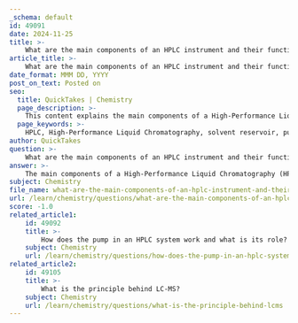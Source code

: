 ```yaml
---
_schema: default
id: 49091
date: 2024-11-25
title: >-
    What are the main components of an HPLC instrument and their functions?
article_title: >-
    What are the main components of an HPLC instrument and their functions?
date_format: MMM DD, YYYY
post_on_text: Posted on
seo:
  title: QuickTakes | Chemistry
  page_description: >-
    This content explains the main components of a High-Performance Liquid Chromatography (HPLC) instrument, detailing their functions and importance in the separation process.
  page_keywords: >-
    HPLC, High-Performance Liquid Chromatography, solvent reservoir, pump, injector, column, detector, data acquisition system, waste reservoir, column compartment, chromatography components
author: QuickTakes
question: >-
    What are the main components of an HPLC instrument and their functions?
answer: >-
    The main components of a High-Performance Liquid Chromatography (HPLC) instrument and their functions are as follows:\n\n1. **Solvent Reservoir**: This component holds the mobile phase, which is the liquid that transports the sample through the system. The mobile phase can consist of one or more solvents selected based on the specific requirements of the analysis.\n\n2. **Pump**: The pump is responsible for delivering the mobile phase at a constant flow rate and high pressure. This is crucial for maintaining the efficiency of the separation process. HPLC pumps can be classified into constant pressure pumps and constant flow pumps.\n\n3. **Injector (Sample Injector)**: The injector introduces the sample into the mobile phase stream. It can be manual or automated (autosampler), allowing for precise and reproducible sample introduction.\n\n4. **Column**: The column is where the separation of the sample components occurs. It contains the stationary phase, which interacts with the sample compounds as they pass through, leading to their separation based on different affinities.\n\n5. **Detector**: The detector monitors the eluent (the mobile phase containing separated components) as it exits the column. Various types of detectors can be used, such as UV-Vis, fluorescence, or mass spectrometry, depending on the nature of the compounds being analyzed.\n\n6. **Data Acquisition System (Workstation)**: This component collects and processes the data from the detector, allowing for the analysis and interpretation of the results. It often includes software for chromatographic data analysis.\n\n7. **Waste Reservoir**: This is where the mobile phase and any unreacted sample components are collected after they have passed through the detector.\n\n8. **Column Compartment (Column Oven)**: This optional component maintains the temperature of the column, which can be critical for achieving optimal separation and reproducibility.\n\nThese components work together to achieve accurate and reliable separations in various applications, including pharmaceuticals, environmental analysis, and food testing. Each part plays a vital role in ensuring the efficiency and effectiveness of the HPLC process.
subject: Chemistry
file_name: what-are-the-main-components-of-an-hplc-instrument-and-their-functions.md
url: /learn/chemistry/questions/what-are-the-main-components-of-an-hplc-instrument-and-their-functions
score: -1.0
related_article1:
    id: 49092
    title: >-
        How does the pump in an HPLC system work and what is its role?
    subject: Chemistry
    url: /learn/chemistry/questions/how-does-the-pump-in-an-hplc-system-work-and-what-is-its-role
related_article2:
    id: 49105
    title: >-
        What is the principle behind LC-MS?
    subject: Chemistry
    url: /learn/chemistry/questions/what-is-the-principle-behind-lcms
---
```


&nbsp;